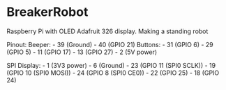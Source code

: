 # BreakerRobot
Raspberry Pi with OLED Adafruit 326 display. Making a standing robot


Pinout:
  Beeper:
    - 39 (Ground)
    - 40 (GPIO 21)
 Buttons:
    - 31 (GPIO 6)
    - 29 (GPIO 5)
    - 11 (GPIO 17)
    - 13 (GPIO 27)
    - 2 (5V power)
    
 SPI Display:
    - 1 (3V3 power)
    - 6 (Ground)
    - 23 (GPIO 11 (SPI0 SCLK))
    - 19 (GPIO 10 (SPI0 MOSI))
    - 24 (GPIO 8 (SPI0 CE0))
    - 22 (GPIO 25)
    - 18 (GPIO 24)
  
    
 
